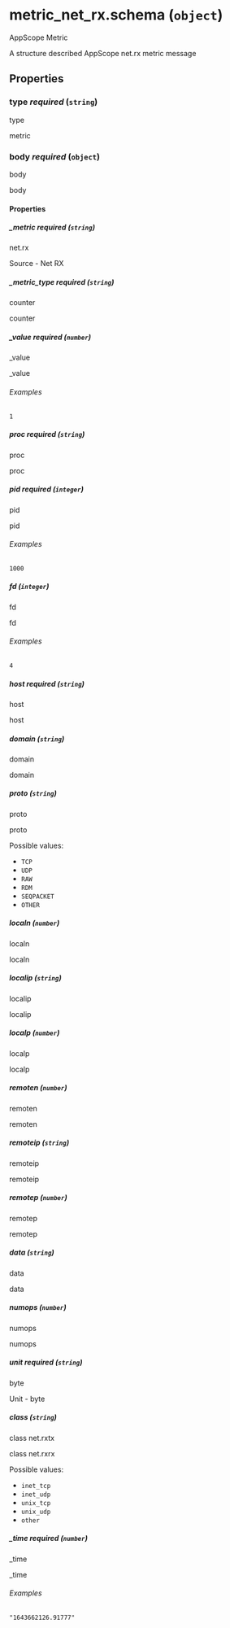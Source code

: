 # metric_net_rx.schema (`object`)

AppScope Metric

A structure described AppScope net.rx metric message

## Properties

### type _required_ (`string`)

type

metric

### body _required_ (`object`)

body

body

#### Properties

##### _metric _required_ (`string`)

net.rx

Source - Net RX

##### _metric_type _required_ (`string`)

counter

counter

##### _value _required_ (`number`)

_value

_value

###### Examples

`1`

##### proc _required_ (`string`)

proc

proc

##### pid _required_ (`integer`)

pid

pid

###### Examples

`1000`

##### fd (`integer`)

fd

fd

###### Examples

`4`

##### host _required_ (`string`)

host

host

##### domain (`string`)

domain

domain

##### proto (`string`)

proto

proto

Possible values:

- `TCP`
- `UDP`
- `RAW`
- `RDM`
- `SEQPACKET`
- `OTHER`

##### localn (`number`)

localn

localn

##### localip (`string`)

localip

localip

##### localp (`number`)

localp

localp

##### remoten (`number`)

remoten

remoten

##### remoteip (`string`)

remoteip

remoteip

##### remotep (`number`)

remotep

remotep

##### data (`string`)

data

data

##### numops (`number`)

numops

numops

##### unit _required_ (`string`)

byte

Unit - byte

##### class (`string`)

class net.rxtx

class net.rxrx

Possible values:

- `inet_tcp`
- `inet_udp`
- `unix_tcp`
- `unix_udp`
- `other`

##### _time _required_ (`number`)

_time

_time

###### Examples

`"1643662126.91777"`

